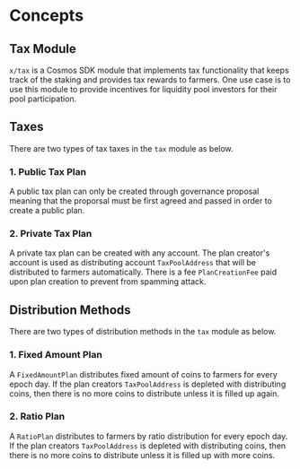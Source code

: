 <!-- order: 1 -->

 # Concepts
## Tax Module

`x/tax` is a Cosmos SDK module that implements tax functionality that keeps track of the staking and provides tax rewards to farmers. One use case is to use this module to provide incentives for liquidity pool investors for their pool participation. 

## Taxes

There are two types of tax taxes in the `tax` module as below.

### 1. Public Tax Plan

A public tax plan can only be created through governance proposal meaning that the proporsal must be first agreed and passed in order to create a public plan.
### 2. Private Tax Plan

A private tax plan can be created with any account. The plan creator's account is used as distributing account `TaxPoolAddress` that will be distributed to farmers automatically. There is a fee `PlanCreationFee` paid upon plan creation to prevent from spamming attack. 

## Distribution Methods

There are two types of distribution methods  in the `tax` module as below.
### 1. Fixed Amount Plan

A `FixedAmountPlan` distributes fixed amount of coins to farmers for every epoch day. If the plan creators `TaxPoolAddress` is depleted with distributing coins, then there is no more coins to distribute unless it is filled up again.

### 2. Ratio Plan

A `RatioPlan` distributes to farmers by ratio distribution for every epoch day. If the plan creators `TaxPoolAddress` is depleted with distributing coins, then there is no more coins to distribute unless it is filled up with more coins.

